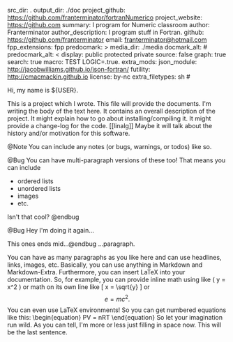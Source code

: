 src_dir: .
output_dir: ./doc
project_github: https://github.com/franterminator/fortranNumerico
project_website: https://github.com
summary: I program for Numeric classroom
author: Franterminator
author_description: I program stuff in Fortran.
github: https://github.com/franterminator
email: franterminator@hotmail.com
fpp_extensions: fpp
predocmark: >
media_dir: ./media
docmark_alt: #
predocmark_alt: <
display: public
         protected
         private
source: false
graph: true
search: true
macro: TEST
       LOGIC=.true.
extra_mods: json_module: http://jacobwilliams.github.io/json-fortran/
            futility: http://cmacmackin.github.io
license: by-nc
extra_filetypes: sh #

Hi, my name is ${USER}.

This is a project which I wrote. This file will provide the documents. I'm
writing the body of the text here. It contains an overall description of the
project. It might explain how to go about installing/compiling it. It might
provide a change-log for the code. [[linalg]] Maybe it will talk about the
history and/or motivation for this software.

@Note
You can include any notes (or bugs, warnings, or todos) like so.

@Bug
You can have multi-paragraph versions of these too! That means you can
include

- ordered lists
- unordered lists
- images
- etc.

Isn't that cool?
@endbug

@Bug Hey I'm doing it again...

This ones ends mid...@endbug ...paragraph.

You can have as many paragraphs as you like here and can use headlines, links,
images, etc. Basically, you can use anything in Markdown and Markdown-Extra.
Furthermore, you can insert LaTeX into your documentation. So, for example,
you can provide inline math using like \( y = x^2 \) or math on its own line
like \[ x = \sqrt{y} \] or $$ e = mc^2. $$ You can even use LaTeX environments!
So you can get numbered equations like this:
\begin{equation}
  PV = nRT
\end{equation}
So let your imagination run wild. As you can tell, I'm more or less just
filling in space now. This will be the last sentence.
